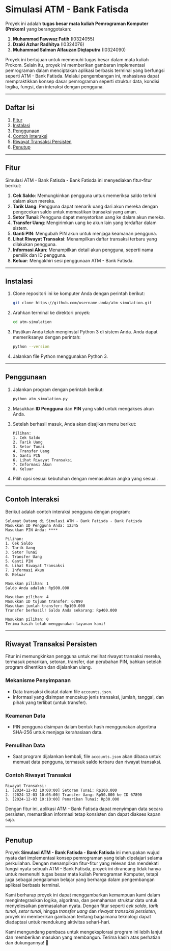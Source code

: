 # Simulasi ATM - Bank Fatisda

Proyek ini adalah **tugas besar mata kuliah Pemrograman Komputer (Prokom)** yang beranggotakan:  

1. **Muhammad Fawwaz Fatih** (I0324055)  
2. **Dzaki Azhar Radhitya** (I0324076)  
3. **Muhammad Salman Alfauzan Diqtaputra** (I0324090)  

Proyek ini bertujuan untuk memenuhi tugas besar dalam mata kuliah Prokom. Selain itu, proyek ini memberikan gambaran implementasi pemrograman dalam menciptakan aplikasi berbasis terminal yang berfungsi seperti ATM - Bank Fatisda. Melalui pengembangan ini, mahasiswa dapat mempraktikkan konsep dasar pemrograman seperti struktur data, kondisi logika, fungsi, dan interaksi dengan pengguna.  

---

## **Daftar Isi**

1. [Fitur](#fitur)  
2. [Instalasi](#instalasi)  
3. [Penggunaan](#penggunaan)  
4. [Contoh Interaksi](#contoh-interaksi)  
5. [Riwayat Transaksi Persisten](#riwayat-transaksi-persisten)  
6. [Penutup](#penutup)  

---

## **Fitur**

Simulasi ATM - Bank Fatisda - Bank Fatisda ini menyediakan fitur-fitur berikut:  

1. **Cek Saldo**: Memungkinkan pengguna untuk memeriksa saldo terkini dalam akun mereka.  
2. **Tarik Uang**: Pengguna dapat menarik uang dari akun mereka dengan pengecekan saldo untuk memastikan transaksi yang aman.  
3. **Setor Tunai**: Pengguna dapat menyetorkan uang ke dalam akun mereka.  
4. **Transfer Uang**: Mengirimkan uang ke akun lain yang terdaftar dalam sistem.  
5. **Ganti PIN**: Mengubah PIN akun untuk menjaga keamanan pengguna.  
6. **Lihat Riwayat Transaksi**: Menampilkan daftar transaksi terbaru yang dilakukan pengguna.  
7. **Informasi Akun**: Menampilkan detail akun pengguna, seperti nama pemilik dan ID pengguna.  
8. **Keluar**: Mengakhiri sesi penggunaan ATM - Bank Fatisda.  

---

## **Instalasi**

1. Clone repositori ini ke komputer Anda dengan perintah berikut:  
   ```bash  
   git clone https://github.com/username-anda/atm-simulation.git  
   ```  

2. Arahkan terminal ke direktori proyek:  
   ```bash  
   cd atm-simulation  
   ```  

3. Pastikan Anda telah menginstal Python 3 di sistem Anda. Anda dapat memeriksanya dengan perintah:  
   ```bash  
   python --version  
   ```  

4. Jalankan file Python menggunakan Python 3.  

---

## **Penggunaan**

1. Jalankan program dengan perintah berikut:  
   ```bash  
   python atm_simulation.py  
   ```  

2. Masukkan **ID Pengguna** dan **PIN** yang valid untuk mengakses akun Anda.  

3. Setelah berhasil masuk, Anda akan disajikan menu berikut:  
   ```plaintext  
   Pilihan:  
   1. Cek Saldo  
   2. Tarik Uang  
   3. Setor Tunai  
   4. Transfer Uang  
   5. Ganti PIN  
   6. Lihat Riwayat Transaksi  
   7. Informasi Akun  
   0. Keluar  
   ```  

4. Pilih opsi sesuai kebutuhan dengan memasukkan angka yang sesuai.  

---

## **Contoh Interaksi**

Berikut adalah contoh interaksi pengguna dengan program:  

```plaintext  
Selamat Datang di Simulasi ATM - Bank Fatisda - Bank Fatisda  
Masukkan ID Pengguna Anda: 12345  
Masukkan PIN Anda: ****  

Pilihan:  
1. Cek Saldo  
2. Tarik Uang  
3. Setor Tunai  
4. Transfer Uang  
5. Ganti PIN  
6. Lihat Riwayat Transaksi  
7. Informasi Akun  
0. Keluar  

Masukkan pilihan: 1  
Saldo Anda adalah: Rp500.000  

Masukkan pilihan: 4  
Masukkan ID tujuan transfer: 67890  
Masukkan jumlah transfer: Rp100.000  
Transfer berhasil! Saldo Anda sekarang: Rp400.000  

Masukkan pilihan: 0  
Terima kasih telah menggunakan layanan kami!  
```

---

## **Riwayat Transaksi Persisten**

Fitur ini memungkinkan pengguna untuk melihat riwayat transaksi mereka, termasuk penarikan, setoran, transfer, dan perubahan PIN, bahkan setelah program dihentikan dan dijalankan ulang.  

### **Mekanisme Penyimpanan**  
- Data transaksi dicatat dalam file `accounts.json`.  
- Informasi yang disimpan mencakup jenis transaksi, jumlah, tanggal, dan pihak yang terlibat (untuk transfer).  

### **Keamanan Data**  
- PIN pengguna disimpan dalam bentuk hash menggunakan algoritma SHA-256 untuk menjaga kerahasiaan data.  

### **Pemulihan Data**  
- Saat program dijalankan kembali, file `accounts.json` akan dibaca untuk memuat data pengguna, termasuk saldo terbaru dan riwayat transaksi.  

### **Contoh Riwayat Transaksi**  
```plaintext  
Riwayat Transaksi:  
1. [2024-12-03 10:00:00] Setoran Tunai: Rp100.000  
2. [2024-12-03 10:05:00] Transfer Uang: Rp50.000 ke ID 67890  
3. [2024-12-03 10:10:00] Penarikan Tunai: Rp30.000  
```  

Dengan fitur ini, aplikasi ATM - Bank Fatisda dapat menyimpan data secara persisten, memastikan informasi tetap konsisten dan dapat diakses kapan saja.  

---

## **Penutup**

Proyek **Simulasi ATM - Bank Fatisda - Bank Fatisda** ini merupakan wujud nyata dari implementasi konsep pemrograman yang telah dipelajari selama perkuliahan. Dengan menampilkan fitur-fitur yang relevan dan mendekati fungsi nyata sebuah ATM - Bank Fatisda, proyek ini dirancang tidak hanya untuk memenuhi tugas besar mata kuliah Pemrograman Komputer, tetapi juga sebagai pengalaman belajar yang berharga dalam pengembangan aplikasi berbasis terminal.  

Kami berharap proyek ini dapat menggambarkan kemampuan kami dalam mengintegrasikan logika, algoritma, dan pemahaman struktur data untuk menyelesaikan permasalahan nyata. Dengan fitur seperti *cek saldo*, *tarik tunai*, *setor tunai*, hingga *transfer uang* dan *riwayat transaksi persisten*, proyek ini memberikan gambaran tentang bagaimana teknologi dapat diadaptasi untuk mendukung aktivitas sehari-hari.  

Kami mengundang pembaca untuk mengeksplorasi program ini lebih lanjut dan memberikan masukan yang membangun. Terima kasih atas perhatian dan dukungannya! 🚀  
